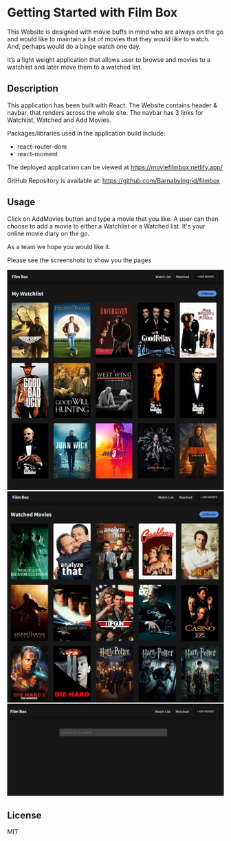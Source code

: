 # Getting Started with Film Box

This Website is designed with movie buffs in mind who are always on the go and would like to maintain a list of movies that they would like to watch. And, perhaps would do a binge watch one day.

It’s a light weight application that allows user to browse and movies to a watchlist and later move them to a watched list.

## Description

This application has been built with React.
The Website contains header & navbar, that renders across the whole site. The navbar has 3 links for Watchlist, Watched and Add Movies.

Packages/libraries used in the application build include:

- react-router-dom
- react-moment

The deployed application can be viewed at <https://moviefilmbox.netlify.app/>

GitHub Repository is available at: <https://github.com/BarnabyIngrid/filmbox>

## Usage

Click on AddMovies button and type a movie that you like.
A user can then choose to add a movie to either a Watchlist or a Watched list.
It's your online movie diary on the go.

As a team we hope you would like it.

Please see the screenshots to show you the pages

![Watch List](/src/WatchList.png)
![Watched List](/src/WatchedList.png)
![Add Movies to your List](/src/AddMovies.png)

## License

MIT
